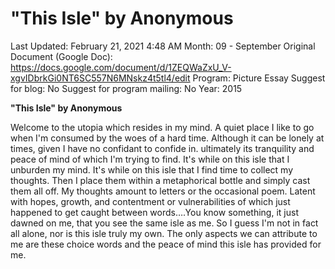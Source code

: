 # "This Isle" by Anonymous

Last Updated: February 21, 2021 4:48 AM
Month: 09 - September
Original Document (Google Doc): https://docs.google.com/document/d/1ZEQWaZxU_V-xgvIDbrkGi0NT6SC557N6MNskz4t5tl4/edit
Program: Picture Essay
Suggest for blog: No
Suggest for program mailing: No
Year: 2015

**"This Isle" by Anonymous**

Welcome to the utopia which resides in my mind. A quiet place I like to go when I'm consumed by the woes of a hard time. Although it can be lonely at times, given I have no confidant to confide in. ultimately its tranquility and peace of mind of which I'm trying to find. It's while on this isle that I unburden my mind. It's while on this isle that I find time to collect my thoughts. Then I place them within a metaphorical bottle and simply cast them all off. My thoughts amount to letters or the occasional poem. Latent with hopes, growth, and contentment or vulnerabilities of which just happened to get caught between words….You know something, it just dawned on me, that you see the same isle as me. So I guess I'm not in fact all alone, nor is this isle truly my own. The only aspects we can attribute to me are these choice words and the peace of mind this isle has provided for me.